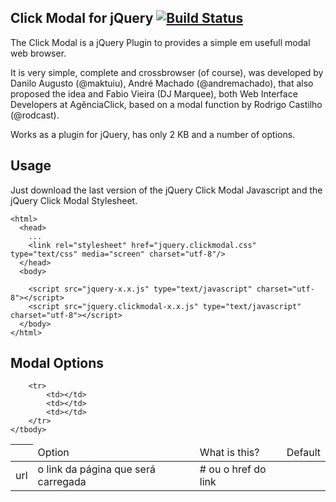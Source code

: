 Click Modal for jQuery [![Build Status](https://travis-ci.org/Coffeebreakers/click-modal.svg?branch=master)](https://travis-ci.org/Coffeebreakers/click-modal)
----------------------

The Click Modal is a jQuery Plugin to provides a simple em usefull modal web browser.

It is very simple, complete and crossbrowser (of course), was developed by Danilo Augusto (@maktuiu), André Machado (@andremachado), that also proposed the idea and Fabio Vieira (DJ Marquee), both Web Interface Developers at AgênciaClick, based on a modal function by Rodrigo Castilho (@rodcast).

Works as a plugin for jQuery, has only 2 KB and a number of options.

Usage
-----

Just download the last version of the jQuery Click Modal Javascript and the jQuery Click Modal Stylesheet.

    <html>
      <head>
        ...
        <link rel="stylesheet" href="jquery.clickmodal.css" type="text/css" media="screen" charset="utf-8"/>
      </head>
      <body>

        <script src="jquery-x.x.js" type="text/javascript" charset="utf-8"></script>
        <script src="jquery.clickmodal-x.x.js" type="text/javascript" charset="utf-8"></script>
      </body>
    </html>

Modal Options
-------------

<table>
    <thead>
        <th>
            <td>Option</td>
            <td>What is this?</td>
            <td>Default</td>
        </th>
    </thead>
    <tbody>
        <tr>
            <td>url</td>
            <td>o link da página que será carregada</td>
            <td># ou o href do link</td>
        </tr>

        <tr>
            <td></td>
            <td></td>
            <td></td>
        </tr>
    </tbody>
</table>

<!-- backgroundColor     a cor de fundo do modal     #000 (preto)
backgroundOpacity   nível de opacidade  0.5 (50%)
referencePosition   Objeto de referência para posicionamento    this
top     Nos modais com posicao relativa / absoluta pode ser ajustado o top (em pixels)  0
left    Nos modais com posicao relativa / absoluta pode ser ajustado o left (em pixels)     0
closeEsc    O modal é fechado quando pressionada a tecla esc.   true
closeClickOut   O modal é fechado quando clicado fora da área da janela do modal    false
autoOpen    O modal é aberto automaticante quando a página é carregada ( onload lightbox ), não precisa de click.   false

O André Machado está trabalhando para oferecer mais opções como “confirm” e galeria de imagens nas próximas versões. -->
